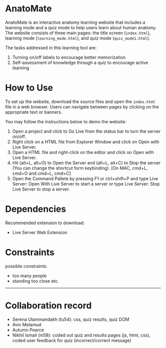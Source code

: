 # AnatoMate

AnatoMate is an interactive anatomy learning website that includes a learning mode and a quiz mode to help users learn about human anatomy. The website consists of three main pages: the title screen (<code>index.html</code>), learning mode (<code>learning_mode.html</code>), and quiz mode (<code>quiz_mode1.html</code>).

The tasks addressed in this learning tool are:
1. Turning on/off labels to encourage better memorization
2. Self-assessment of knowledge through a quiz to encourage active learning

# How to Use

To set up the website, download the source files and open the <code>index.html</code> file in a web browser. Users can navigate between pages by clicking on the appropriate text or banners.

You may follow the instructions below to demo the website:

1. Open a project and click to Go Live from the status bar to turn the server on/off.
2. Right click on a HTML file from Explorer Window and click on Open with Live Server.
3. Open a HTML file and right-click on the editor and click on Open with Live Server.
4. Hit (alt+L, alt+O) to Open the Server and (alt+L, alt+C) to Stop the server (You can change the shortcut form keybinding). [On MAC, cmd+L, cmd+O and cmd+L, cmd+C]
5. Open the Command Pallete by pressing F1 or ctrl+shift+P and type Live Server: Open With Live Server to start a server or type Live Server: Stop Live Server to stop a server.

# Dependencies

Recommended extension to download:
- Live Server Web Extension

# Constraints

possible constraints:
- too many people 
- standing too close etc.

---

# Collaboration record

- Serena Ulammandakh (tu54): css, quiz results, quiz DOM
- Aviv Melamud
- Autumn Pearce
- Nikhil Ismail (ni58): coded out quiz and results pages (js, html, css), coded user feedback for quiz (incorrect/correct message)



